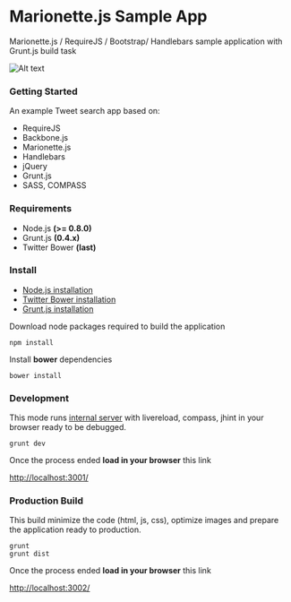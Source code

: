 # Marionette.js Sample App

Marionette.js / RequireJS / Bootstrap/ Handlebars sample application with Grunt.js build task

![Alt text](http://jster.net/uploads/repository/MarionetteJS-1351535894.png "MarioneteJS")

### Getting Started

An example Tweet search app based on:

* RequireJS
* Backbone.js
* Marionette.js
* Handlebars
* jQuery
* Grunt.js
* SASS, COMPASS

### Requirements

 * Node.js **(>= 0.8.0)**
 * Grunt.js **(0.4.x)**
 * Twitter Bower **(last)**

### Install

* [Node.js installation](http://nodejs.org/download/)
* [Twitter Bower installation](https://github.com/bower/bower)
* [Grunt.js installation](http://gruntjs.com/getting-started)

Download node packages required to build the application

	npm install

Install **bower** dependencies

	bower install

### Development

This mode runs [internal server](http://expressjs.com/) with livereload, compass, jhint in your browser ready to be debugged.

	grunt dev

Once the process ended **load in your browser** this link

[http://localhost:3001/](http://localhost:3001/)

### Production Build

This build minimize the code (html, js, css), optimize images and prepare the application ready to production.

	grunt
	grunt dist

Once the process ended **load in your browser** this link

[http://localhost:3002/](http://localhost:3002/)

